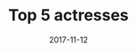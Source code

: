 ---
date: '2017-11-12'
title: 'Top 5 actresses'
github: ''
external: ''
ios: ''
android: ''
tech:
  - HTML
  - CSS
  - JQuery
company: ''
showInProjects: false
---